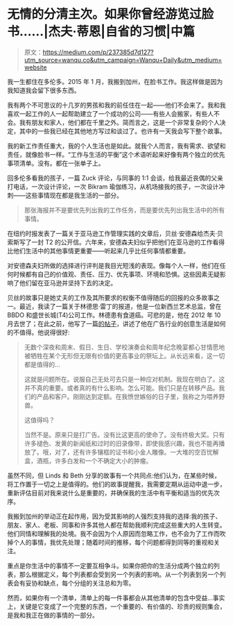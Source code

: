 # 无情的分清主次。如果你曾经游览过脸书……|杰夫·蒂恩|自省的习惯|中篇

> 原文：<https://medium.com/p/237385d7d127?utm_source=wanqu.co&utm_campaign=Wanqu+Daily&utm_medium=website>

我一生都住在多伦多。2015 年 1 月，我搬到加州，在脸书工作。我这样做是因为我知道我会留下很多东西。

我有两个不可思议的十几岁的男孩和我的前任住在一起——他们不会来了。我和我喜欢一起工作的人一起帮助建立了一个成功的公司——有些人会搬家，有些人不会。我有朋友和家人，他们都在千里之外。简而言之，这是一个非常复杂的个人决定，其中的一些我已经在其他地方写过和谈过了。也许有一天我会写下整个故事。

我的新工作责任重大，我的个人生活也是如此。就我个人而言，我有需求、欲望和责任，就像脸书一样。“工作与生活的平衡”这个术语听起来好像有两个独立的优先事项清单。没有。都在一张单子上。

回多伦多看我的孩子，一篇 Zuck 评论，与同事的 1:1 会谈，给我最近丧偶的父亲打电话，一次设计评论，一次 Bikram 瑜伽练习，从机场接我的孩子，一次设计冲刺——这些事情现在都是我生活的一部分。

> 那张海报并不是要优先列出我的工作任务，而是要优先列出我生活中的所有事情。

在纽约时报发表了一篇关于亚马逊工作管理实践的文章后，贝丝·安德森给杰夫·贝索斯写了一封 T2 的公开信。六年来，安德森夫妇似乎把他们在亚马逊的工作看得比他们生活中的其他事情更重要——听起来几乎比任何事情都重要。

对安德森夫妇所做的选择进行评判是我目光短浅的表现。像每个人一样，他们在任何时候都有自己的价值观、责任、压力、优先事项、环境和恐惧。这些因素无疑影响了他们留在亚马逊并坚持下去的决定。

贝丝的故事只是她丈夫的工作及其所要求的权衡不值得随后的回报的众多故事之一。最近，我读了一篇关于林德思·雷丁的报道，他是一位新西兰艺术总监，曾在 BBDO 和盛世长城(T4)公司工作。林德患有食道癌。可悲的是，他在 2012 年 10 月去世了；在此之前，他写了一篇[的帖子](http://www.lindsredding.com/2012/03/11/a-overdue-lesson-in-perspective/)，讲述了他在广告行业的创意生活是如何的不值得。他说得很好:

> 无数个深夜和周末、假日、生日、学校演奏会和周年纪念晚宴都心甘情愿地被牺牲在某个无形但无限有价值的更高事业的祭坛上。从长远来看，这一切都是值得的…
> 
> 这就是问题所在。说服自己无处可去只是一种应对机制。我现在明白了。这并不真的重要。或者真的有什么影响。怎么可能。我们只是在转移产品。我们的产品和客户。刚刚达到定额。在我愤世嫉俗的日子里，我称之为喂养野兽。
> 
> 这值得吗？
> 
> 当然不是。原来只是打广告。没有比这更高的使命了。没有终极大奖。只有许多褪色、发黄的新闻纸和过时的旧录像带，即使我感兴趣，我也不能再播放了。哦，对了，还有许多镶框的证书和小金人雕像。一大堆的空百忧解盒，酒瓶，许多白发和一个不确定大小的肿瘤。

虽然不同，但 Linds 和 Beth 分享的故事有一个共同点:他们认为，在某些时候，将工作置于一切之上是值得的。他们的故事提醒我，我需要定期从运动中退一步，重新评估目前对我来说什么是重要的，并确保我的生活中有平衡和适当的优先次序。

我搬到加州的举动正在起作用，因为受其影响的人强烈支持我的选择:我的孩子、朋友、家人、老板、同事和许多其他人都在帮助我顺利完成这些重大的人生转变。他们同情和理解我的处境。我不会因为个人原因而忽略工作，也不会为了工作而吹掉个人的事情，我优先处理；随着时间的推移，每个问题都得到同等的重视和关注。

重点是你生活中的事情不一定要互相争斗。如果你把你的生活分成两个独立的列表，那么根据定义，每个列表都会受到另一个列表的影响。从一个列表到另一个列表会有妥协和缺点，每个分组的关注总和为零。

然而，如果你有一个清单，清单上的每一件事都会从其他清单的包含中受益…事实上，关键是它变成了一个完整的东西，一个重要的、有价值的、珍贵的规则集合，是我和我正在做的事情的一部分。